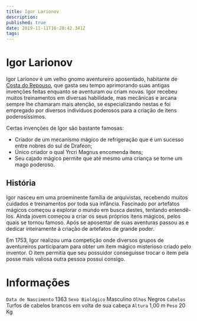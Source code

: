 ```yaml
---
title: Igor Larionov
description: 
published: true
date: 2019-11-11T16:28:42.341Z
tags: 
---
```


<!-- SUBTITLE: Visão geral sobre Igor Larionov -->

# Igor Larionov
Igor Larionov é um velho gnomo aventureiro aposentado, habitante de [Costa do Repouso](http://localhost/lugares/plano-material/drafeon/sudeste-de-drafeon/costa-do-repouso#costa-do-repouso), que gasta seu tempo aprimorando suas antigas invenções feitas enquanto se aventuram ou criam novas. Igor recebeu muitos treinamentos em diversas habilidade, mas mecânicas e arcana sempre lhe chamaram mais atenção, se especializando nestas e foi empregado por diversos indivíduos poderosos para a criação de itens poderosíssimos.

Certas invenções de Igor são bastante famosas:
* Criador de um mecanismo mágico de refrigeração que é um sucesso entre nobres do sul de Drafeon;
* Único criador o qual Yrcri Magnus encomenda itens;
* Seu cajado mágico permite que até mesmo uma criança se torne um mago poderoso.

## História
Igor nasceu em uma proeminente família de arquivistas, recebendo muitos cuidados e treinamentos por toda sua infância. Fascinado por artefatos mágicos começou a explorar o mundo em busca destes, tentando entendê-los. Ainda jovem começou a criar os seus próprios itens mágicos, pelos quais se tornou famoso. Após se aposentar de suas aventuras passou as e dedicar inteiramente à criação de artefatos de grande poder.

Em 1753, Igor realizou uma competição onde diversos grupos de aventureiros participaram para obter um item mágico misterioso criado pelo inventor. O item permitia que seu possuidor conseguisse trocar o item pela posse mais valiosa outra pessoa possui consigo.

# Informações
`Data de Nascimento` 1363 
`Sexo Biológico` Masculino
`Olhos` Negros
`Cabelos` Turfos de cabelos brancos em volta de sua cabeça
`Altura` 1,00 m
`Peso` 20 Kg



